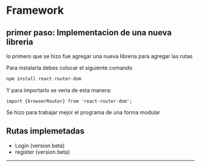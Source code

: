 # Framework
## primer paso: Implementacion de una nueva libreria 
lo primero que se hizo fue agregar una nueva libreria para agregar las rutas 

Para instalarla debes colocar el siguiente comando

```js
npm install react-router-dom
```

Y para importarlo se veria de esta manera:

```Js
import {browserRouter} from 'react-router-dom';
```
Se hizo para trabajar mejor el programa de una forma modular 

## Rutas implemetadas 
- Login (version beta)
- register (version beta)

---
